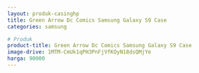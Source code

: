 ```yaml
---
layout: produk-casinghp
title: Green Arrow Dc Comics Samsung Galaxy S9 Case
categories: samsung

# Produk
product-title: Green Arrow Dc Comics Samsung Galaxy S9 Case
image-drive: 1MTM-CmUk1qPH3PnFjVfKOyN18dsQMjYe
harga: 90000
---
```

